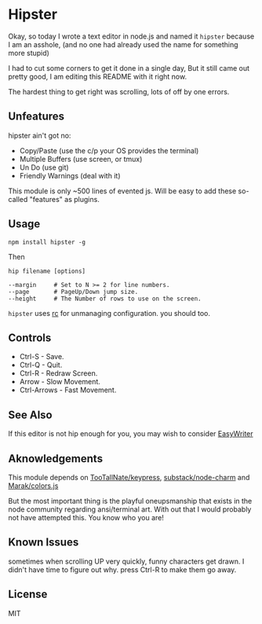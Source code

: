 # Hipster

Okay, so today I wrote a text editor in node.js and named it `hipster` because I am an asshole,
(and no one had already used the name for something more stupid)

I had to cut some corners to get it done in a single day, But it still came out pretty good, 
I am editing this README with it right now.  

The hardest thing to get right was scrolling, lots of off by one errors.

## Unfeatures

hipster ain't got no:

* Copy/Paste        (use the c/p your OS provides the terminal)
* Multiple Buffers  (use screen, or tmux)
* Un Do             (use git)
* Friendly Warnings (deal with it)

This module is only ~500 lines of evented js. 
Will be easy to add these so-called "features" as plugins.

## Usage

```
npm install hipster -g
```

Then
```
hip filename [options]

--margin     # Set to N >= 2 for line numbers.
--page       # PageUp/Down jump size.
--height     # The Number of rows to use on the screen.

```

`hipster` uses [rc](https://npm.im/rc) for unmanaging configuration. 
you should too.

## Controls

 * Ctrl-S      - Save.
 * Ctrl-Q      - Quit.
 * Ctrl-R      - Redraw Screen.
 * Arrow       - Slow Movement.
 * Ctrl-Arrows - Fast Movement.

## See Also

If this editor is not hip enough for you, you may wish to consider 
[EasyWriter](http://www.webcrunchers.com/stories/easywriter.html)

## Aknowledgements

This module depends on [TooTallNate/keypress](https://github.com/tootallnate/keypress),
[substack/node-charm](https://github.com/substack/node-charm) and 
[Marak/colors.js](https://github.com/Marak/colors.js)

But the most important thing is the playful oneupsmanship that exists in the node
community regarding ansi/terminal art. With out that I would probably not have attempted this.
You know who you are!

## Known Issues

sometimes when scrolling UP very quickly, funny characters get drawn. 
I didn't have time to figure out why. press Ctrl-R to make them go away.

## License

MIT
